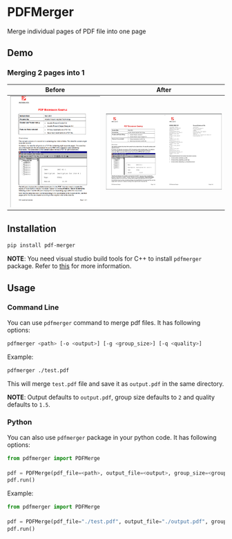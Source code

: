 # PDFMerger

Merge individual pages of PDF file into one page

## Demo

### Merging 2 pages into 1

| Before | After |
|---------|---------|
| ![Image 1](image.png) | ![Image 2](image-1.png) |


## Installation

```bash
pip install pdf-merger
```

**NOTE**: You need visual studio build tools for C++ to install `pdfmerger` package. Refer to [this](https://pymupdf.readthedocs.io/en/latest/installation.html#installation-when-a-suitable-wheel-is-not-available) for more information.

## Usage

### Command Line

You can use `pdfmerger` command to merge pdf files. It has following options:

```bash
pdfmerger <path> [-o <output>] [-g <group_size>] [-q <quality>]
```

Example:

```bash
pdfmerger ./test.pdf
```

This will merge `test.pdf` file and save it as `output.pdf` in the same directory.

**NOTE**: Output defaults to `output.pdf`, group size defaults to `2` and quality defaults to `1.5`.

### Python

You can also use `pdfmerger` package in your python code. It has following options:

```python
from pdfmerger import PDFMerge

pdf = PDFMerge(pdf_file=<path>, output_file=<output>, group_size=<group_size>, quality=<quality>, page_number=<page_number>)
pdf.run()
```

Example:

```python
from pdfmerger import PDFMerge

pdf = PDFMerge(pdf_file="./test.pdf", output_file="./output.pdf", group_size=2, quality=1.5)
pdf.run()
```
